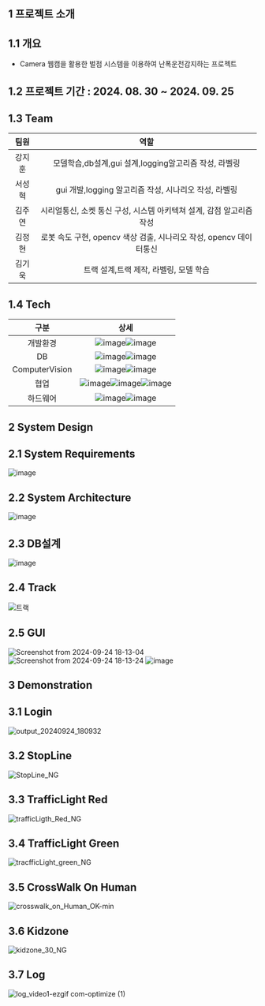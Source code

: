 ## 1 프로젝트 소개

##  1.1 개요
- Camera 웹캠을 활용한 벌점 시스템을 이용하여 난폭운전감지하는 프로젝트

## 1.2 프로젝트 기간 : 2024. 08. 30 ~ 2024. 09. 25
  
## 1.3 Team
|팀원|	역할 |
|:----------:|:----------:|
| 강지훈 | 모델학습,db설계,gui 설계,logging알고리즘 작성, 라벨링 | 
| 서성혁 | gui 개발,logging 알고리즘 작성, 시나리오 작성, 라벨링 | 
| 김주연 | 시리얼통신, 소켓 통신 구성, 시스템 아키텍쳐 설계, 감점 알고리즘 작성 |   
| 김정현 | 로봇 속도 구현, opencv 색상 검출, 시나리오 작성, opencv 데이터통신 |    
| 김기욱 | 트랙 설계,트랙 제작, 라벨링, 모델 학습 |    

## 1.4 Tech
| 구분 |	상세 |
|:----------:|:----------:|
| 개발환경 | ![image](https://github.com/user-attachments/assets/2fde54c4-c391-4aae-a777-f749c6c593f3)![image](https://img.shields.io/badge/Python-3776AB?style=for-the-badge&logo=python&logoColor=white)| 
| DB | ![image](https://img.shields.io/badge/MySQL-00000F?style=for-the-badge&logo=mysql&logoColor=white)![image](https://img.shields.io/badge/Amazon_AWS-232F3E?style=for-the-badge&logo=amazon-aws&logoColor=white)| 
| ComputerVision | ![image](https://github.com/user-attachments/assets/a72d405e-0507-48bb-ad1c-0a0879cf8343)![image](https://github.com/user-attachments/assets/5542d0f5-9d46-4279-8667-5fb43f068b72)|   
| 협업 | ![image](https://github.com/user-attachments/assets/dab4504a-0ccf-4885-95a8-c5d799251876)![image](https://img.shields.io/badge/Jira-0052CC?style=for-the-badge&logo=Jira&logoColor=white)![image](https://github.com/user-attachments/assets/5a9477c0-3522-4251-8f0e-e1e39ecc5538)|    
| 하드웨어 | ![image](https://github.com/user-attachments/assets/971f194b-30b9-4cbe-bf93-b55da8f60327)![image](https://github.com/user-attachments/assets/2a1cab47-70ac-45e8-a02b-ac4b89821052)|  
## 2 System Design

## 2.1 System Requirements

![image](https://github.com/user-attachments/assets/a0656b87-7abd-45bf-b08f-d8563af95463)

## 2.2 System Architecture
![image](https://github.com/user-attachments/assets/f4437f85-f976-448e-9246-87de4cc1dc99)

## 2.3 DB설계
![image](https://github.com/user-attachments/assets/8953e560-ecbf-4fd0-a911-a5c6c3ff4053)

## 2.4 Track
![트랙](https://github.com/user-attachments/assets/b98b88d7-b56e-469f-99fd-9dbb435026dd)



## 2.5 GUI 
![Screenshot from 2024-09-24 18-13-04](https://github.com/user-attachments/assets/6554c368-3219-4772-bcf2-67263a1b77a7)
![Screenshot from 2024-09-24 18-13-24](https://github.com/user-attachments/assets/8f250aec-accd-4722-8b47-719b043f53f4)
![image](https://github.com/user-attachments/assets/db738b97-7717-46d0-83c8-55ef712b0d87)



## 3 Demonstration

## 3.1 Login
![output_20240924_180932](https://github.com/user-attachments/assets/b0e36a43-b6ba-429f-bbad-f12ce942911d)


## 3.2 StopLine 

![StopLine_NG](https://github.com/user-attachments/assets/e473bbc7-001d-4ab2-954a-f463fa1e89eb)<br>

## 3.3 TrafficLight Red
![trafficLigth_Red_NG](https://github.com/user-attachments/assets/07b0898e-1c66-4586-94d7-aaf8d73a50e7)<br>

## 3.4 TrafficLight Green
![tracfficLight_green_NG](https://github.com/user-attachments/assets/0a38ab38-7603-4699-a668-79e10c1e54f7)<br>

## 3.5 CrossWalk On Human
![crosswalk_on_Human_OK-min](https://github.com/user-attachments/assets/6e00b5c3-43ec-4d55-9247-a32465798d4b)<br>

## 3.6 Kidzone
![kidzone_30_NG](https://github.com/user-attachments/assets/f94e1cca-c3b3-4f4f-8c1e-45ab9242b9c3)<br>

## 3.7 Log
![log_video1-ezgif com-optimize (1)](https://github.com/user-attachments/assets/9d31c3db-b6a1-4414-b2c5-aad61207e332)






